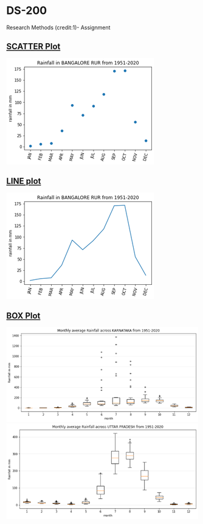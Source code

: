 # DS-200
Research Methods (credit:1)- Assignment
<p>
<a href="https://data.gov.in/catalog/district-rainfall-normal-mm-monthly-seasonal-and-annual-data-period-1951-2000?filters%5Bfield_catalog_reference%5D=87155&format=json&offset=0&limit=6&sort%5Bcreated%5D=desc" target="_blank"Data used</a> 
</p>

## SCATTER Plot
![stack Overflow](https://raw.githubusercontent.com/amrajak/DS-200/main/plot/scatter.png)


## LINE plot
![stack Overflow](https://raw.githubusercontent.com/amrajak/DS-200/main/plot/line.png)

## BOX Plot
![stack Overflow](https://raw.githubusercontent.com/amrajak/DS-200/main/plot/box1.png)
![stack Overflow](https://raw.githubusercontent.com/amrajak/DS-200/main/plot/box2.png)

